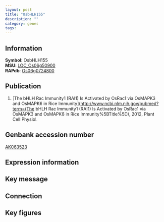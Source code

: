 ```yaml
---
layout: post
title: "OsbHLH155"
description: ""
category: genes
tags: 
---
```


## Information
__Symbol__: OsbHLH155  
__MSU__: [LOC_Os06g50900](http://rice.plantbiology.msu.edu/cgi-bin/ORF_infopage.cgi?orf=LOC_Os06g50900)  
__RAPdb__: [Os06g0724800](http://rapdb.dna.affrc.go.jp/viewer/gbrowse_details/irgsp1?name=Os06g0724800)  

## Publication
1. [The bHLH Rac Immunity1 (RAI1) Is Activated by OsRac1 via OsMAPK3 and OsMAPK6 in Rice Immunity](http://www.ncbi.nlm.nih.gov/pubmed?term=(The bHLH Rac Immunity1 (RAI1) Is Activated by OsRac1 via OsMAPK3 and OsMAPK6 in Rice Immunity%5BTitle%5D), 2012, Plant Cell Physiol.

## Genbank accession number
[AK063523](http://www.ncbi.nlm.nih.gov/nuccore/AK063523)

## Expression information

## Key message

## Connection

## Key figures


